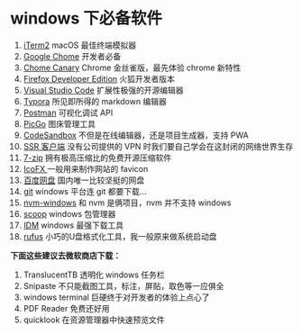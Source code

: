 # windows 下必备软件

1. [iTerm2](https://github.com/gnachman/iTerm2) macOS 最佳终端模拟器
2. [Google Chome](https://www.google.com/intl/zh-CN/chrome/) 开发者必备
3. [Chome Canary](https://www.google.com/intl/zh-CN/chrome/canary/) Chrome 金丝雀版，最先体验 chrome 新特性
4. [Firefox Developer Edition](https://www.mozilla.org/en-US/firefox/developer/) 火狐开发者版本
5. [Visual Studio Code](https://code.visualstudio.com/) 扩展性极强的开源编辑器
6. [Typora](https://typora.io/) 所见即所得的 markdown 编辑器
7. [Postman](https://www.getpostman.com/) 可视化调试 API
8. [PicGo](https://github.com/Molunerfinn/PicGo) 图床管理工具
10. [CodeSandbox](https://github.com/codesandbox/codesandbox-client) 不但是在线编辑器，还是项目生成器，支持 PWA
12. [SSR 客户端](https://github.com/shadowsocksrr/shadowsocksr-csharp/releases/download/4.9.0/ShadowsocksR-win-4.9.0.zip) 没有公司提供的 VPN 时我们要自己学会在这封闭的网络世界生存
11. [7-zip]( http://blog.sina.com.cn/s/blog_89a729a40102wjwp.html )  拥有极高压缩比的免费开源压缩软件 
12. [ IcoFX ]( http://blog.sina.com.cn/s/blog_89a729a40102wjwp.html ) 一般用来制作网站的 favicon
13. [百度网盘]( https://pan.baidu.com/ ) 国内唯一比较坚挺的网盘
14. [git]( https://git-scm.com/ ) windows 平台连 git 都要下载...
15. [nvm-windows]( https://github.com/coreybutler/nvm-windows ) 和 nvm 是俩项目，nvm 并不支持 windows
16. [scoop]( https://scoop.sh/ ) windows 包管理器
17. [IDM]( https://www.internetdownloadmanager.com/ ) windows 最强下载工具
18. [rufus]( https://rufus.ie/ ) 小巧的U盘格式化工具，我一般原来做系统启动盘



**下面这些建议去微软商店下载：**

1. TranslucentTB 透明化 windows 任务栏
2. Snipaste 不只能截图工具，标注，屏贴，取色等一应俱全
3. windows terminal 巨硬终于对开发者的体验上点心了
4. PDF Reader 免费还好用
5. quicklook 在资源管理器中快速预览文件